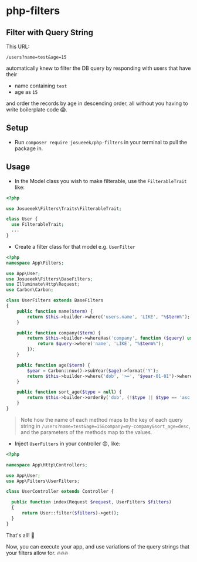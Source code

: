 # php-filters

## Filter with Query String

This URL:

```text
/users?name=test&age=15
```

automatically knew to filter the DB query by responding with users that have their

- name containing `test`
- age as `15`

and order the records by age in descending order, all without you having to write boilerplate code 😱.

## Setup

- Run `composer require josueeek/php-filters` in your terminal to pull the package in.

## Usage

- In the Model class you wish to make filterable, use the `FilterableTrait` like:

```php
<?php

use Josueeek\Filters\Traits\FilterableTrait;

class User {
  use FilterableTrait;
  ...
}
```

- Create a filter class for that model e.g. `UserFilter`

```php
<?php
namespace App\Filters;

use App\User;
use Josueeek\Filters\BaseFilters;
use Illuminate\Http\Request;
use Carbon\Carbon;

class UserFilters extends BaseFilters
{
    public function name($term) {
        return $this->builder->where('users.name', 'LIKE', "%$term%");
    }

    public function company($term) {
        return $this->builder->whereHas('company', function ($query) use ($term) {
            return $query->where('name', 'LIKE', "%$term%");
        });
    }

    public function age($term) {
        $year = Carbon::now()->subYear($age)->format('Y');
        return $this->builder->where('dob', '>=', "$year-01-01")->where('dob', '<=', "$year-12-31");
    }

    public function sort_age($type = null) {
        return $this->builder->orderBy('dob', (!$type || $type == 'asc') ? 'desc' : 'asc');
    }
}
```

> Note how the name of each method maps to the key of each query string in `/users?name=test&age=15&company=my-company&sort_age=desc`, and the parameters of the methods map to the values.

- Inject `UserFilters` in your controller 😍, like:

```php
<?php

namespace App\Http\Controllers;

use App\User;
use App\Filters\UserFilters;

class UserController extends Controller {

  public function index(Request $request, UserFilters $filters)
  {
      return User::filter($filters)->get();
  }
}
```

That's all! 💃

Now, you can execute your app, and use variations of the query strings that your filters allow for. 🔥🔥🔥
